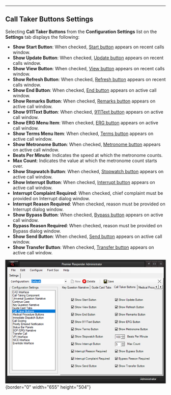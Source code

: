   ---------------------------------
  **Call Taker Buttons Settings**
  ---------------------------------

Selecting **Call Taker Buttons** from the **Configuration Settings**
list on the **Settings** tab displays the following:

-   **Show Start Button**: When checked, [Start
    button](Starting%20a%20Case.htm) appears on recent calls window.
-   **Show Update Button**: When checked, [Update
    button](Update%20Case.htm) appears on recent calls window.
-   **Show View Button**: When checked, [View
    button](Ending%20a%20Case.htm) appears on recent calls window.
-   **Show Refresh Button**: When checked, [Refresh
    button](Update%20Case.htm) appears on recent calls window.
-   **Show End Button**: When checked, [End
    button](Ending%20a%20Case.htm) appears on active call window.
-   **Show Remarks Button**: When checked, [Remarks
    button](Narrative.htm) appears on active call window.
-   **Show 911Text Button**: When checked, [911Text
    button](Text%20To%209-1-1.htm) appears on active call window.
-   **Show ERG Menu Item**: When checked, [ERG
    button](NAERG%20Guide%20Book.htm) appears on active call window.
-   **Show Terms Menu Item**: When checked, [Terms
    button](Medical%20Terms.htm) appears on active call window.
-   **Show Metronome Button**: When checked, [Metronome
    button](Starting%20a%20Case.htm) appears on active call window.
-   **Beats Per Minute**: Indicates the speed at which the metronome
    counts.
-   **Max Count**: Indicates the value at which the metronome count
    starts over.
-   **Show Stopwatch Button**: When checked, [Stopwatch
    button](Starting%20a%20Case.htm) appears on active call window.
-   **Show Interrupt Button**: When checked, [Interrupt
    button](Starting%20a%20Case.htm) appears on active call window.
-   **Interrupt Complaint Required**: When checked, chief complaint must
    be provided on Interrupt dialog window.
-   **Interrupt Reason Required**: When checked, reason must be provided
    on Interrupt dialog window.
-   **Show Bypass Button**: When checked, [Bypass
    button](Starting%20a%20Case.htm) appears on active call window.
-   **Bypass Reason Required**: When checked, reason must be provided on
    Bypass dialog window.
-   **Show Send Button**: When checked, [Send
    button](Starting%20a%20Case.htm) appears on active call window.
-   **Show Transfer Button**: When checked, [Transfer
    button](Starting%20a%20Case.htm) appears on active call window.

![](Call%20Buttons%20Settings_files/Image001.png){border="0" width="655"
height="504"}
